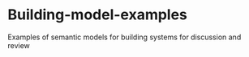 # Building-model-examples
Examples of semantic models for building systems for discussion and review
